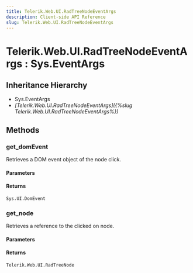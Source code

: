 ```yaml
---
title: Telerik.Web.UI.RadTreeNodeEventArgs 
description: Client-side API Reference
slug: Telerik.Web.UI.RadTreeNodeEventArgs
---
```


# Telerik.Web.UI.RadTreeNodeEventArgs : Sys.EventArgs

## Inheritance Hierarchy

* Sys.EventArgs
* *[Telerik.Web.UI.RadTreeNodeEventArgs]({%slug Telerik.Web.UI.RadTreeNodeEventArgs%})*


## Methods

### get_domEvent

Retrieves a DOM event object of the node click.

#### Parameters

#### Returns

`Sys.UI.DomEvent`
### get_node

Retrieves a reference to the clicked on node. 

#### Parameters

#### Returns

`Telerik.Web.UI.RadTreeNode` 


